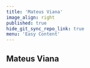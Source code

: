 ```yaml
---
title: 'Mateus Viana'
image_align: right
published: true
hide_git_sync_repo_link: true
menu: 'Easy Content'
---
```


## Mateus Viana